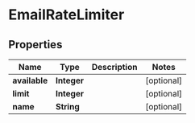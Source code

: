 

# EmailRateLimiter


## Properties

| Name | Type | Description | Notes |
|------------ | ------------- | ------------- | -------------|
|**available** | **Integer** |  |  [optional] |
|**limit** | **Integer** |  |  [optional] |
|**name** | **String** |  |  [optional] |



